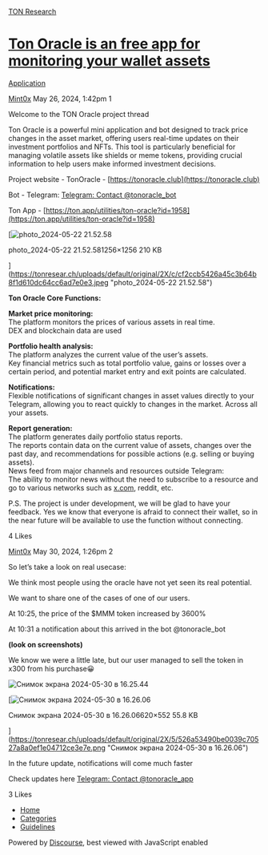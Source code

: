 [TON Research](/)

# [Ton Oracle is an free app for monitoring your wallet assets](/t/ton-oracle-is-an-free-app-for-monitoring-your-wallet-assets/19203)

[Application](/c/application/20) 

    

[Mint0x](https://tonresear.ch/u/Mint0x)   May 26, 2024, 1:42pm  1

Welcome to the TON Oracle project thread

Ton Oracle is a powerful mini application and bot designed to track price changes in the asset market, offering users real-time updates on their investment portfolios and NFTs. This tool is particularly beneficial for managing volatile assets like shields or meme tokens, providing crucial information to help users make informed investment decisions.

Project website - TonOracle - [https://tonoracle.club](https://tonoracle.club)

Bot - Telegram: [Telegram: Contact @tonoracle\_bot](https://t.me/tonoracle_bot)

Ton App - [https://ton.app/utilities/ton-oracle?id=1958](https://ton.app/utilities/ton-oracle?id=1958)

[![photo_2024-05-22 21.52.58](https://tonresear.ch/uploads/default/optimized/2X/c/cf2ccb5426a45c3b64b8f1d610dc64cc6ad7e0e3_2_500x500.jpeg)

photo\_2024-05-22 21.52.581256×1256 210 KB

](https://tonresear.ch/uploads/default/original/2X/c/cf2ccb5426a45c3b64b8f1d610dc64cc6ad7e0e3.jpeg "photo_2024-05-22 21.52.58")

**Ton Oracle Core Functions:**

**Market price monitoring:**  
The platform monitors the prices of various assets in real time.  
DEX and blockchain data are used

**Portfolio health analysis:**  
The platform analyzes the current value of the user’s assets.  
Key financial metrics such as total portfolio value, gains or losses over a certain period, and potential market entry and exit points are calculated.

**Notifications:**  
Flexible notifications of significant changes in asset values directly to your Telegram, allowing you to react quickly to changes in the market. Across all your assets.

**Report generation:**  
The platform generates daily portfolio status reports.  
The reports contain data on the current value of assets, changes over the past day, and recommendations for possible actions (e.g. selling or buying assets).  
News feed from major channels and resources outside Telegram:  
The ability to monitor news without the need to subscribe to a resource and go to various networks such as [x.com](http://x.com), reddit, etc.

P.S. The project is under development, we will be glad to have your feedback. Yes we know that everyone is afraid to connect their wallet, so in the near future will be available to use the function without connecting.

  4 Likes

[Mint0x](https://tonresear.ch/u/Mint0x)  May 30, 2024, 1:26pm  2

So let’s take a look on real usecase:

We think most people using the oracle have not yet seen its real potential.

We want to share one of the cases of one of our users.

At 10:25, the price of the $MMM token increased by 3600%

At 10:31 a notification about this arrived in the bot @tonoracle\_bot

**(look on screenshots)**

We know we were a little late, but our user managed to sell the token in x300 from his purchase😀

![Снимок экрана 2024-05-30 в 16.25.44](https://tonresear.ch/uploads/default/original/2X/d/d4b1cc72e6957bbaf873977ba46c44a921b24e6c.png)  

[![Снимок экрана 2024-05-30 в 16.26.06](https://tonresear.ch/uploads/default/optimized/2X/5/526a53490be0039c70527a8a0ef1e04712ce3e7e_2_561x500.png)

Снимок экрана 2024-05-30 в 16.26.06620×552 55.8 KB

](https://tonresear.ch/uploads/default/original/2X/5/526a53490be0039c70527a8a0ef1e04712ce3e7e.png "Снимок экрана 2024-05-30 в 16.26.06")

In the future update, notifications will come much faster

Check updates here [Telegram: Contact @tonoracle\_app](http://t.me/tonoracle_app)

  3 Likes

*   [Home](/)
*   [Categories](/categories)
*   [Guidelines](/guidelines)

Powered by [Discourse](https://www.discourse.org), best viewed with JavaScript enabled
